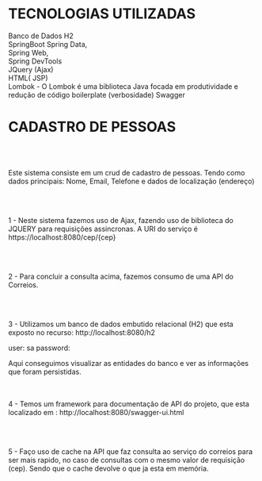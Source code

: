 # TECNOLOGIAS UTILIZADAS

Banco de Dados H2 <br/>
SpringBoot
Spring Data,<br/>
Spring Web,<br/>
Spring DevTools<br/>
JQuery (Ajax)<br/>
HTML( JSP)<br/>
Lombok - O Lombok é uma biblioteca Java focada em produtividade e redução de código boilerplate (verbosidade)
Swagger


# CADASTRO DE PESSOAS 

<br/><br/>

Este sistema consiste em um crud de cadastro de pessoas. Tendo como dados principais: Nome, Email, Telefone e dados de localização (endereço)

<br/><br/>

1 - Neste sistema fazemos uso de Ajax, fazendo uso de biblioteca do JQUERY para requisições assincronas. A URI do serviço é  https://localhost:8080/cep/{cep}

<br/><br/>

2 - Para concluir a consulta acima, fazemos consumo de uma API do Correios. 

<br/><br/>

3 - Utilizamos um banco de dados embutido relacional (H2) que esta exposto no recurso: 
 http://localhost:8080/h2

user: sa
password: 

Aqui conseguimos visualizar as entidades do banco e ver as informações que foram persistidas.

<br/><br/>
4 - Temos um framework para documentação de API do projeto, que esta localizado em :
 http://localhost:8080/swagger-ui.html

<br/><br/>

5 - Faço uso de cache na API que faz consulta ao serviço do correios para ser mais rapido, no caso de consultas com o mesmo valor de requisição (cep). Sendo que o cache devolve o que ja esta em memória.
